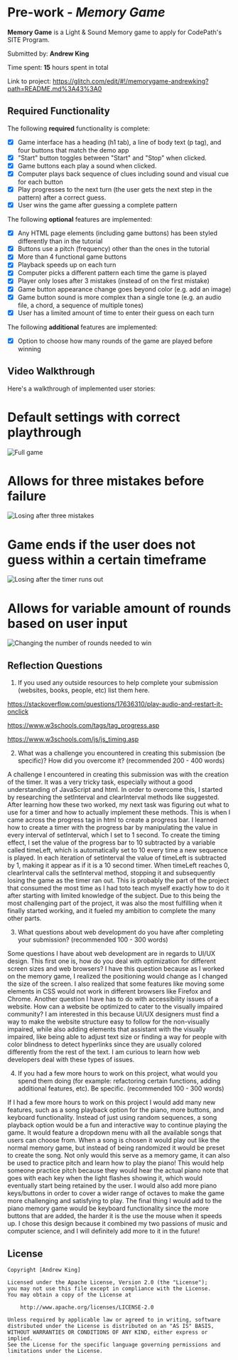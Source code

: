 # Pre-work - *Memory Game*

**Memory Game** is a Light & Sound Memory game to apply for CodePath's SITE Program. 

Submitted by: **Andrew King**

Time spent: **15** hours spent in total

Link to project: https://glitch.com/edit/#!/memorygame-andrewking?path=README.md%3A43%3A0

## Required Functionality

The following **required** functionality is complete:

* [x] Game interface has a heading (h1 tab), a line of body text (p tag), and four buttons that match the demo app
* [x] "Start" button toggles between "Start" and "Stop" when clicked. 
* [x] Game buttons each play a sound when clicked. 
* [x] Computer plays back sequence of clues including sound and visual cue for each button
* [x] Play progresses to the next turn (the user gets the next step in the pattern) after a correct guess. 
* [x] User wins the game after guessing a complete pattern

The following **optional** features are implemented:

* [X] Any HTML page elements (including game buttons) has been styled differently than in the tutorial
* [X] Buttons use a pitch (frequency) other than the ones in the tutorial
* [X] More than 4 functional game buttons
* [X] Playback speeds up on each turn
* [X] Computer picks a different pattern each time the game is played
* [X] Player only loses after 3 mistakes (instead of on the first mistake)
* [X] Game button appearance change goes beyond color (e.g. add an image)
* [X] Game button sound is more complex than a single tone (e.g. an audio file, a chord, a sequence of multiple tones)
* [X] User has a limited amount of time to enter their guess on each turn

The following **additional** features are implemented:

- [X] Option to choose how many rounds of the game are played before winning

## Video Walkthrough

Here's a walkthrough of implemented user stories:

# Default settings with correct playthrough
![Full game](https://i.imgur.com/9RmKzEq.gif)

# Allows for three mistakes before failure
![Losing after three mistakes](https://i.imgur.com/pBWQOD6.gif)

# Game ends if the user does not guess within a certain timeframe
![Losing after the timer runs out](https://i.imgur.com/YsLYrKt.gif)

# Allows for variable amount of rounds based on user input
![Changing the number of rounds needed to win](https://i.imgur.com/sSWkKlb.gif)

## Reflection Questions
1. If you used any outside resources to help complete your submission (websites, books, people, etc) list them here. 

https://stackoverflow.com/questions/17636310/play-audio-and-restart-it-onclick

https://www.w3schools.com/tags/tag_progress.asp

https://www.w3schools.com/js/js_timing.asp


2. What was a challenge you encountered in creating this submission (be specific)? How did you overcome it? (recommended 200 - 400 words) 

A challenge I encountered in creating this submission was with the creation of the timer. It was a very tricky task, especially without a good understanding of JavaScript and html. In order to overcome this, I started by researching the setInterval and clearInterval methods like suggested. After learning how these two worked, my next task was figuring out what to use for a timer and how to actually implement these methods. This is when I came across the progress tag in html to create a progress bar. I learned how to create a timer with the progress bar by manipulating the value in every interval of setInterval, which I set to 1 second. To create the timing effect, I set the value of the progress bar to 10 subtracted by a variable called timeLeft, which is automatically set to 10 every time a new sequence is played. In each iteration of setInterval the value of timeLeft is subtracted by 1, making it appear as if it is a 10 second timer. When timeLeft reaches 0, clearInterval calls the setInterval method, stopping it and subsequently losing the game as the timer ran out. This is probably the part of the project that consumed the most time as I had toto teach myself exactly how to do it after starting with limited knowledge of the subject. Due to this being the most challenging part of the project, it was also the most fulfilling when it finally started working, and it fueled my ambition to complete the many other parts.

3. What questions about web development do you have after completing your submission? (recommended 100 - 300 words) 

Some questions I have about web development are in regards to UI/UX design. This first one is, how do you deal with optimization for different screen sizes and web browsers? I have this question because as I worked on the memory game, I realized the positioning would change as I changed the size of the screen. I also realized that some features like moving some elements in CSS would not work in different browsers like Firefox and Chrome. Another question I have has to do with accessibility issues of a website. How can a website be optimized to cater to the visually impaired community?  I am interested in this because UI/UX designers must find a way to make the website structure easy to follow for the non-visually impaired, while also adding elements that assistant with the visually impaired, like being able to adjust text size or finding a way for people with color blindness to detect hyperlinks since they are usually colored differently from the rest of the text. I am curious to learn how web developers deal with these types of issues. 


4. If you had a few more hours to work on this project, what would you spend them doing (for example: refactoring certain functions, adding additional features, etc). Be specific. (recommended 100 - 300 words) 

  If I had a few more hours to work on this project I would add many new features, such as a song playback option for the piano, more buttons, and keyboard functionality. Instead of just using random sequences, a song playback option would be a fun and interactive way to continue playing the game. It would feature a dropdown menu with all the available songs that users can choose from. When a song is chosen it would play out like the normal memory game, but instead of being randomized it would be preset to create the song. Not only would this serve as a memory game, it can also be used to practice pitch and learn how to play the piano! This would help someone practice pitch because they would hear the actual piano note that goes with each key when the light flashes showing it, which would eventually start being retained by the user. I would also add more piano keys/buttons in order to cover a wider range of octaves to make the game more challenging and satisfying to play. The final thing I would add to the piano memory game would be keyboard functionality since the more buttons that are added, the harder it is the use the mouse when it speeds up. I chose this design because it combined my two passions of music and computer science, and I will definitely add more to it in the future! 



## License

    Copyright [Andrew King]

    Licensed under the Apache License, Version 2.0 (the "License");
    you may not use this file except in compliance with the License.
    You may obtain a copy of the License at

        http://www.apache.org/licenses/LICENSE-2.0

    Unless required by applicable law or agreed to in writing, software
    distributed under the License is distributed on an "AS IS" BASIS,
    WITHOUT WARRANTIES OR CONDITIONS OF ANY KIND, either express or implied.
    See the License for the specific language governing permissions and
    limitations under the License.
